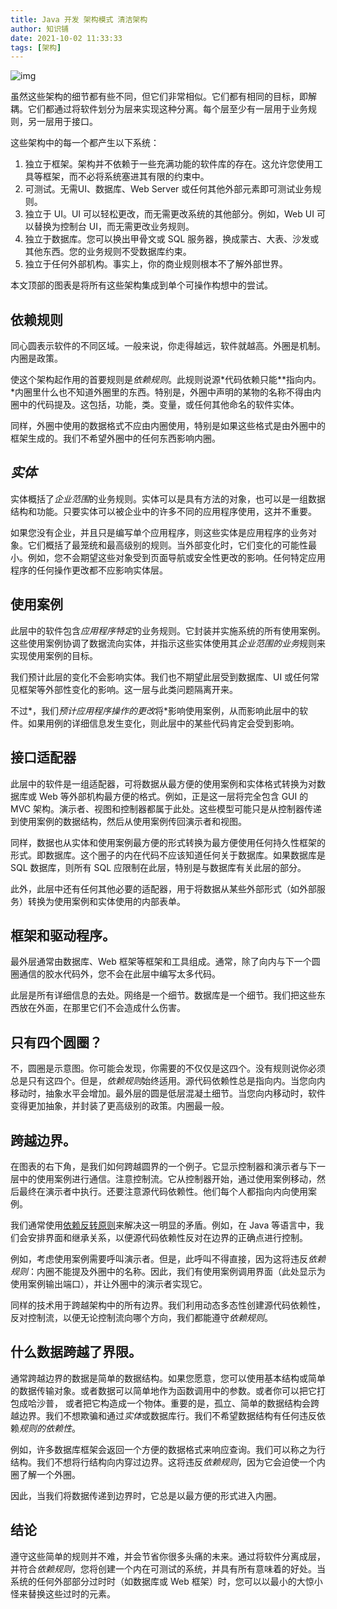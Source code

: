 ```yaml
---
title: Java 开发 架构模式 清洁架构
author: 知识铺
date: 2021-10-02 11:33:33
tags: [架构]
---
```



![img](https://cdn.jsdelivr.net/gh/zshipu/images/202110021133649.jpg)



虽然这些架构的细节都有些不同，但它们非常相似。它们都有相同的目标，即解耦。它们都通过将软件划分为层来实现这种分离。每个层至少有一层用于业务规则，另一层用于接口。

这些架构中的每一个都产生以下系统：

1. 独立于框架。架构并不依赖于一些充满功能的软件库的存在。这允许您使用工具等框架，而不必将系统塞进其有限的约束中。
2. 可测试。无需UI、数据库、Web Server 或任何其他外部元素即可测试业务规则。
3. 独立于 UI。UI 可以轻松更改，而无需更改系统的其他部分。例如，Web UI 可以替换为控制台 UI，而无需更改业务规则。
4. 独立于数据库。您可以换出甲骨文或 SQL 服务器，换成蒙古、大表、沙发或其他东西。您的业务规则不受数据库约束。
5. 独立于任何外部机构。事实上，你的商业规则根本不了解外部世界。

本文顶部的图表是将所有这些架构集成到单个可操作构想中的尝试。

## 依赖规则

同心圆表示软件的不同区域。一般来说，你走得越远，软件就越高。外圈是机制。内圈是政策。

使这个架构起作用的首要规则是*依赖规则*。此规则说源*代码依赖只能**指向内。*内圈里什么也不知道外圈里的东西。特别是，外圈中声明的某物的名称不得由内圈中的代码提及。这包括，功能，类。变量，或任何其他命名的软件实体。

同样，外圈中使用的数据格式不应由内圈使用，特别是如果这些格式是由外圈中的框架生成的。我们不希望外圈中的任何东西影响内圈。

## *实体*

实体概括了*企业范围*的业务规则。实体可以是具有方法的对象，也可以是一组数据结构和功能。只要实体可以被企业中的许多不同的应用程序使用，这并不重要。

如果您没有企业，并且只是编写单个应用程序，则这些实体是应用程序的业务对象。它们概括了最笼统和最高级别的规则。当外部变化时，它们变化的可能性最小。例如，您不会期望这些对象受到页面导航或安全性更改的影响。任何特定应用程序的任何操作更改都不应影响实体层。

## 使用案例

此层中的软件包含*应用程序特定*的业务规则。它封装并实施系统的所有使用案例。这些使用案例协调了数据流向实体，并指示这些实体使用其*企业范围的业务*规则来实现使用案例的目标。

我们预计此层的变化不会影响实体。我们也不期望此层受到数据库、UI 或任何常见框架等外部性变化的影响。这一层与此类问题隔离开来。

不过*，我们*预计应用程序操作的更改*将*影响使用案例，从而影响此层中的软件。如果用例的详细信息发生变化，则此层中的某些代码肯定会受到影响。

## 接口适配器

此层中的软件是一组适配器，可将数据从最方便的使用案例和实体格式转换为对数据库或 Web 等外部机构最方便的格式。例如，正是这一层将完全包含 GUI 的 MVC 架构。演示者、视图和控制器都属于此处。这些模型可能只是从控制器传递到使用案例的数据结构，然后从使用案例传回演示者和视图。

同样，数据也从实体和使用案例最方便的形式转换为最方便使用任何持久性框架的形式。即数据库。这个圈子的内在代码不应该知道任何关于数据库。如果数据库是 SQL 数据库，则所有 SQL 应限制在此层，特别是与数据库有关此层的部分。

此外，此层中还有任何其他必要的适配器，用于将数据从某些外部形式（如外部服务）转换为使用案例和实体使用的内部表单。

## 框架和驱动程序。

最外层通常由数据库、Web 框架等框架和工具组成。通常，除了向内与下一个圆圈通信的胶水代码外，您不会在此层中编写太多代码。

此层是所有详细信息的去处。网络是一个细节。数据库是一个细节。我们把这些东西放在外面，在那里它们不会造成什么伤害。

## 只有四个圆圈？

不，圆圈是示意图。你可能会发现，你需要的不仅仅是这四个。没有规则说你必须总是只有这四个。但是，*依赖规则*始终适用。源代码依赖性总是指向内。当您向内移动时，抽象水平会增加。最外层的圆是低层混凝土细节。当您向内移动时，软件变得更加抽象，并封装了更高级别的政策。内圈最一般。

## 跨越边界。

在图表的右下角，是我们如何跨越圆界的一个例子。它显示控制器和演示者与下一层中的使用案例进行通信。注意控制流。它从控制器开始，通过使用案例移动，然后最终在演示者中执行。还要注意源代码依赖性。他们每个人都指向内向使用案例。

我们通常使用[依赖反转原则](http://en.wikipedia.org/wiki/Dependency_inversion_principle)来解决这一明显的矛盾。例如，在 Java 等语言中，我们会安排界面和继承关系，以便源代码依赖性反对在边界的正确点进行控制。

例如，考虑使用案例需要呼叫演示者。但是，此呼叫不得直接，因为这将违反*依赖规则*：内圈不能提及外圈中的名称。因此，我们有使用案例调用界面（此处显示为使用案例输出端口），并让外圈中的演示者实现它。

同样的技术用于跨越架构中的所有边界。我们利用动态多态性创建源代码依赖性，反对控制流，以便无论控制流向哪个方向，我们都能遵守*依赖规则*。

## 什么数据跨越了界限。

通常跨越边界的数据是简单的数据结构。如果您愿意，您可以使用基本结构或简单的数据传输对象。或者数据可以简单地作为函数调用中的参数。或者你可以把它打包成哈沙普， 或者把它构造成一个物体。重要的是，孤立、简单的数据结构会跨越边界。我们不想欺骗和通过*实体*或数据库行。我们不希望数据结构有任何违反依赖*规则的依赖性*。

例如，许多数据库框架会返回一个方便的数据格式来响应查询。我们可以称之为行结构。我们不想将行结构向内穿过边界。这将违反*依赖规则*，因为它会迫使一个内圈了解一个外圈。

因此，当我们将数据传递到边界时，它总是以最方便的形式进入内圈。

## 结论

遵守这些简单的规则并不难，并会节省你很多头痛的未来。通过将软件分离成层，并符合*依赖规则*，您将创建一个内在可测试的系统，并具有所有意味着的好处。当系统的任何外部部分过时时（如数据库或 Web 框架）时，您可以以最小的大惊小怪来替换这些过时的元素。



